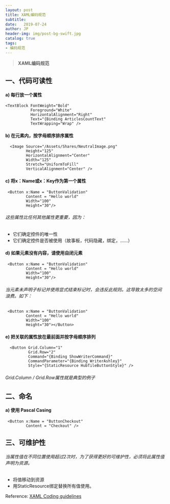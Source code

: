 ```yaml
---
layout: post
title: XAML编码规范
subtitle:   
date:   2019-07-24
author: JP
header-img: img/post-bg-swift.jpg
catalog: true
tags:
- 编码规范
---
```


>  **XAML编码规范**

## 一、代码可读性

#### a) 每行放一个属性

```
<TextBlock FontWeight="Bold"
           Foreground="White" 
           HorizontalAlignment="Right" 
           Text="{Binding ArticlesCountText"
           TextWrapping="Wrap" />
```

#### b) 在元素内，按字母顺序排序属性


```
  <Image Source="/Assets/Shares/NeutralImage.png"
         Height="125"
         HorizontalAlignment="Center"
     	 Width="125"
         Stretch="UniformToFill"      		      
         VerticalAlignment="Center" />
```


#### c)	将x：Name或x：Key作为第一个属性


```
 <Button x:Name = "ButtonValidation"
         Content = "Hello world"
         Width="100"
         Height="30"/>
```

###### 这些属性比任何其他属性更重要，因为：
- 它们确定控件的唯一性
- 它们确定控件是否被使用（故事板，代码隐藏，绑定，......）

#### d)	如果元素没有内容，请使用自闭元素


```
 <Button x:Name = "ButtonValidation"
         Content = "Hello world"
         Width="100"
         Height="30"/>
```

###### 当元素未声明子标记并使用显式结束标记时，会违反此规则。这导致太多的空间 浪费。如下：


```
 <Button x:Name = "ButtonValidation"
         Content = "Hello world"
         Width="100"
         Height="30"></Button>
```

#### e)	把关联的属性放在最前面并按字母顺序排列


```
  <Button Grid.Column="1" 
          Grid.Row="2" 
          Command="{Binding ShowWriterCommand}" 
          CommandParameter="{Binding WriterAshley}"
          Style="{StaticResource HubTileButtonStyle}" />
```

###### Grid.Column / Grid.Row属性就是典型的例子

## 二、命名

#### a)	使用 Pascal Casing

```
 <Button x:Name = "ButtonCheckout" 
         Content = "Checkout" />
```

## 三、可维护性

###### 当属性值在不同位置使用超过2次时，为了获得更好的可维护性，必须将此属性值声明为资源。
- 将值移动到资源
- 用StaticResource绑定替换所有值使用。 


Reference: [XAML Coding guidelines](https://github.com/cmaneu/xaml-coding-guidelines)<br>

